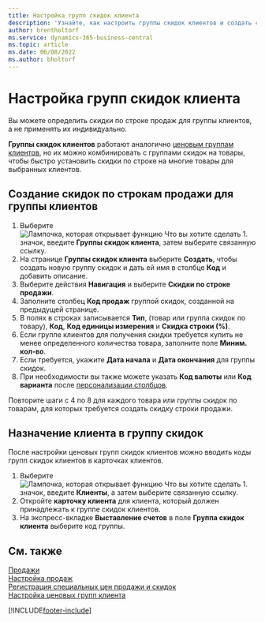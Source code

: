 ```yaml
---
title: Настройка групп скидок клиента
description: 'Узнайте, как настроить группы скидок клиентов и создать скидки строки продажи для этих групп.'
author: brentholtorf
ms.service: dynamics-365-business-central
ms.topic: article
ms.date: 06/08/2022
ms.author: bholtorf
---
```

# Настройка групп скидок клиента

Вы можете определить скидки по строке продаж для группы клиентов, а не применять их индивидуально.

**Группы скидок клиентов** работают аналогично [ценовым группам клиентов](sales-how-to-set-up-customer-price-groups.md), но их можно комбинировать с группами скидок на товары, чтобы быстро установить скидки по строке на многие товары для выбранных клиентов.

## Создание скидок по строкам продажи для группы клиентов

1. Выберите ![Лампочка, которая открывает функцию Что вы хотите сделать 1.](media/ui-search/search_small.png "Что вы хотите сделать") значок, введите **Группы скидок клиента**, затем выберите связанную ссылку.
2. На странице **Группы скидок клиента** выберите **Создать**, чтобы создать новую группу скидок и дать ей имя в столбце **Код** и добавить описание.
3. Выберите действия **Навигация** и выберите **Скидки по строке продажи**.
4. Заполните столбец **Код продаж** группой скидок, созданной на предыдущей странице.
5. В полях в строках записывается **Тип**, (товар или группа скидок по товару), **Код**, **Код единицы измерения** и **Скидка строки (%)**.
6. Если группе клиентов для получения скидки требуется купить не менее определенного количества товара, заполните поле **Миним. кол-во**.
7. Если требуется, укажите **Дата начала** и **Дата окончания** для группы скидок.
8. При необходимости вы также можете указать **Код валюты** или **Код варианта** после [персонализации столбцов](ui-personalization-user.md).

Повторите шаги с 4 по 8 для каждого товара или группы скидок по товарам, для которых требуется создать скидку строки продажи.

## Назначение клиента в группу скидок

После настройки ценовых групп скидок клиентов можно вводить коды групп скидок клиентов в карточках клиентов.

1. Выберите ![Лампочка, которая открывает функцию Что вы хотите сделать 1.](media/ui-search/search_small.png "Что вы хотите сделать") значок, введите **Клиенты**, а затем выберите связанную ссылку.
2. Откройте **карточку клиента** для клиента, который должен принадлежать к группе скидок клиентов.
3. На экспресс-вкладке **Выставление счетов** в поле **Группа скидок клиента** выберите код группы.

## См. также

[Продажи](sales-manage-sales.md)  
[Настройка продаж](sales-setup-sales.md)  
[Регистрация специальных цен продажи и скидок](sales-how-record-sales-price-discount-payment-agreements.md)  
[Настройка ценовых групп клиента](sales-how-to-set-up-customer-price-groups.md)  

[!INCLUDE[footer-include](includes/footer-banner.md)]
